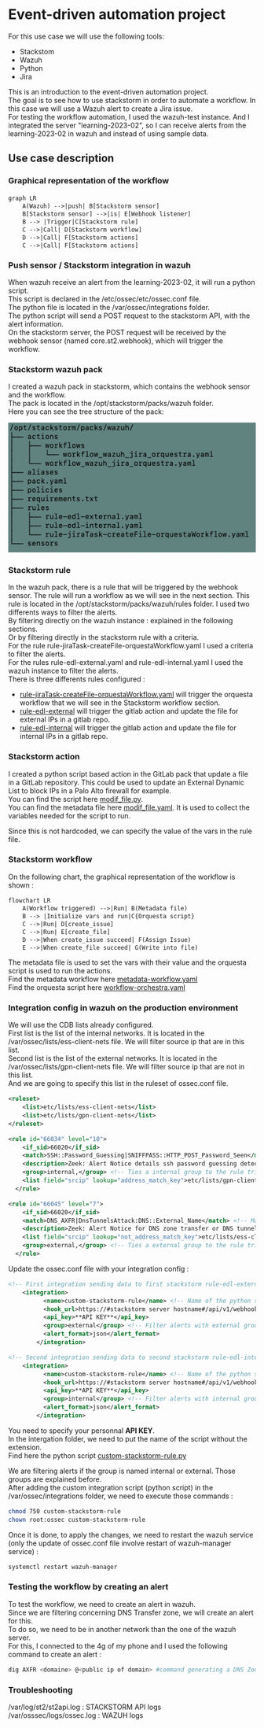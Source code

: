 # Event-driven automation project
For this use case we will use the following tools:
   - Stackstom
   - Wazuh
   - Python
   - Jira

This is an introduction to the event-driven automation project.  
The goal is to see how to use stackstorm in order to automate a workflow. 
In this case we will use a Wazuh alert to create a Jira issue.  
For testing the workflow automation, I used the wazuh-test instance. And I integrated the server "learning-2023-02", so I can receive alerts from the learning-2023-02 in wazuh and instead of using sample data.


## Use case description

### Graphical representation of the workflow
   
```mermaid
graph LR
    A(Wazuh) -->|push| B[Stackstorm sensor]
    B[Stackstorm sensor] -->|is| E[Webhook listener]
    B --> |Trigger|C[Stackstorm rule]
    C -->|Call| D[Stackstorm workflow]
    D -->|Call| F[Stackstorm actions]
    C -->|Call| F[Stackstorm actions]
```

### Push sensor / Stackstorm integration in wazuh

When wazuh receive an alert from the learning-2023-02, it will run a python script.  
This script is declared in the /etc/ossec/etc/ossec.conf file.  
The python file is located in the /var/ossec/integrations folder.  
The python script will send a POST request to the stackstorm API, with the alert information.  
On the stackstorm server, the POST request will be received by the webhook sensor (named core.st2.webhook), which will trigger the workflow.  

### Stackstorm wazuh pack

I created a wazuh pack in stackstorm, which contains the webhook sensor and the workflow.  
The pack is located in the /opt/stackstorm/packs/wazuh folder.  
Here you can see the tree structure of the pack:

![img_tree.png](img_tree.png)

### Stackstorm rule

In the wazuh pack, there is a rule that will be triggered by the webhook sensor.
The rule will run a workflow as we will see in the next section.
This rule is located in the /opt/stackstorm/packs/wazuh/rules folder.
I used two differents ways to filter the alerts.  
By filtering directly on the wazuh instance : explained in the following sections.  
Or by filtering directly in the stackstorm rule with a criteria.  
For the rule rule-jiraTask-createFile-orquestaWorkflow.yaml I used a criteria to filter the alerts.  
For the rules rule-edl-external.yaml and rule-edl-internal.yaml I used the wazuh instance to filter the alerts.  
There is three differents rules configured :
 - [rule-jiraTask-createFile-orquestaWorkflow.yaml](stackstorm/wazuh/rules/rule-jiraTask-createFile-orquestaWorkflow.yaml) will trigger the orquesta workflow that we will see in the Stackstorm workflow section.
 - [rule-edl-external](stackstorm/wazuh/rules/rule-edl-external.yaml)  will trigger the gitlab action and update the file for external IPs in a gitlab repo.
 - [rule-edl-internal](stackstorm/wazuh/rules/rule-edl-internal.yaml)  will trigger the gitlab action and update the file for internal IPs in a gitlab repo.

### Stackstorm action

I created a python script based action in the GitLab pack that update a file in a GitLab repository. 
This could be used to update an External Dynamic List to block IPs in a Palo Alto firewall for example.  
You can find the script here [modif_file.py](stackstorm/gitlab/actions/modif_file.py).  
You can find the metadata file here [modif_file.yaml](stackstorm/gitlab/actions/modif_file.yaml). 
It is used to collect the variables needed for the script to run.

Since this is not hardcoded, we can specify the value of the vars in the rule file. 

### Stackstorm workflow

On the following chart, the graphical representation of the workflow is shown :

```mermaid
flowchart LR
    A(Workflow triggered) -->|Run| B(Metadata file)
    B --> |Initialize vars and run|C{Orquesta script}
    C -->|Run| D[create_issue]
    C -->|Run| E[create_file]
    D -->|When create_issue succeed| F(Assign Issue)
    E -->|When create_file succeed| G(Write into file)
```
The metadata file is used to set the vars with their value and the orquesta script is used to run the actions.  
Find the metadata workflow here [metadata-workflow.yaml](stackstorm/wazuh/actions/metadata-workflow.yaml)  
Find the orquesta script here [workflow-orchestra.yaml](stackstorm/wazuh/actions/workflows/workflow-orchestra.yaml)

### Integration config in wazuh on the production environment
 
We will use the CDB lists already configured.  
First list is the list of the internal networks. It is located in the /var/ossec/lists/ess-client-nets file. We will filter source ip that are in this list.  
Second list is the list of the external networks. It is located in the /var/ossec/lists/gpn-client-nets file. We will filter source ip that are not in this list.  
And we are going to specify this list in the ruleset of ossec.conf file.

```xml
<ruleset>
    <list>etc/lists/ess-client-nets</list>
    <list>etc/lists/gpn-client-nets</list>
</ruleset>
```

```xml
<rule id="66034" level="10">
    <if_sid>66020</if_sid>
    <match>SSH::Password_Guessing|SNIFFPASS::HTTP_POST_Password_Seen</match> <!-- Match for the alerts concerning Password_Guessing or HTTP_POST_Password_Seen -->
    <description>Zeek: Alert Notice details ssh password guessing detected.</description>
    <group>internal,</group> <!-- Ties a internal group to the rule triggered so that we can filter in the integration (see next section) -->
    <list field="srcip" lookup="address_match_key">etc/lists/gpn-client-nets</list>
  </rule>
```

```xml
<rule id="66045" level="7">
    <if_sid>66020</if_sid>
    <match>DNS_AXFR|DnsTunnelsAttack:DNS::External_Name</match> <!-- Match for the alerts concerning DNS_AXFR or DnsTunnelsAttack -->
    <description>Zeek: Alert Notice for DNS zone transfer or DNS tunnel attempt/attack detected.</description>
    <list field="srcip" lookup="not_address_match_key">etc/lists/ess-client-nets</list>
    <group>external,</group> <!-- Ties a external group to the rule triggered so that we can filter in the integration (see next section) -->
  </rule>
```

Update the ossec.conf file with your integration config : 

```xml
<!-- First integration sending data to first stackstorm rule-edl-external -->
    <integration>
          <name>custom-stackstorm-rule</name> <!-- Name of the python script we are sending the data (hook_url, api_key) into -->
          <hook_url>https://#stackstorm server hostname#/api/v1/webhooks/wazuh</hook_url> <!-- URL finishing by "wazuh" because the stackstorm rule for external action is listening to this specific URL -->
          <api_key>**API KEY**</api_key>
          <group>external</group> <!-- Filter alerts with external group created before in the rule -->
          <alert_format>json</alert_format>
        </integration>
```
```xml
<!-- Second integration sending data to second stackstorm rule-edl-internal -->
    <integration>
          <name>custom-stackstorm-rule</name> <!-- Name of the python script we are sending the data (hook_url, api_key) into -->
          <hook_url>https://#stackstorm server hostname#/api/v1/webhooks/wazuh2</hook_url> <!-- URL finishing by "wazuh2" because the stackstorm rule for internal action is listening to this specific URL -->
          <api_key>**API KEY**</api_key>
          <group>internal</group> <!-- Filter alerts with internal group created before in the rule -->
          <alert_format>json</alert_format>
        </integration>
```
You need to specify your personnal **API KEY**.   
In the intergation folder, we need to put the name of the script without the extension.  
Find here the python script [custom-stackstorm-rule.py](Wazuh_config/custom-stackstorm-rule.py)

We are filtering alerts if the group is named internal or external. Those groups are explained before.  
After adding the custom integration script (python script) in the /var/ossec/integrations folder, we need to execute those commands :
```bash
chmod 750 custom-stackstorm-rule
chown root:ossec custom-stackstorm-rule
```

Once it is done, to apply the changes, we need to restart the wazuh service (only the update of ossec.conf file involve restart of wazuh-manager service) :

```bash
systemctl restart wazuh-manager
```

### Testing the workflow by creating an alert

To test the workflow, we need to create an alert in wazuh.  
Since we are filtering concerning DNS Transfer zone, we will create an alert for this.  
To do so, we need to be in another network than the one of the wazuh server.  
For this, I connected to the 4g of my phone and I used the following command to create an alert : 

```bash
dig AXFR <domaine> @<public ip of domain> #command generating a DNS Zone transfer
```
### Troubleshooting

/var/log/st2/st2api.log : STACKSTORM API logs  
/var/osssec/logs/ossec.log : WAZUH logs
